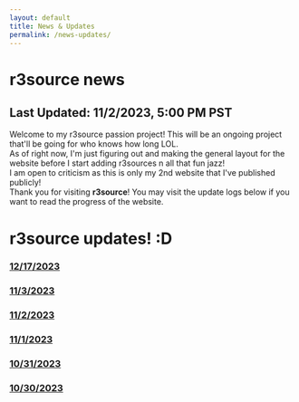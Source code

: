 ```yaml
---
layout: default
title: News & Updates
permalink: /news-updates/
---
```

# r3source news
## Last Updated: 11/2/2023, 5:00 PM PST
Welcome to my r3source passion project! This will be an ongoing project that'll be going for who knows how long LOL. <br />
As of right now, I'm just figuring out and making the general layout for the website before I start adding r3sources n all that fun jazz! <br />
I am open to criticism as this is only my 2nd website that I've published publicly! <br />
Thank you for visiting **r3source**! You may visit the update logs below if you want to read the progress of the website.

# r3source updates! :D
### [12/17/2023](../docs/_posts/2023-12-17-moving-to-glitch.md)
### [11/3/2023](../docs/_posts/2023-11-3-nothing-much.md)
### [11/2/2023](../docs/_posts/2023-11-2-more-updates.md)
### [11/1/2023](../docs/_posts/2023-11-1-general-update.md)
### [10/31/2023](../docs/_posts/2023-10-31-the-2nd-day.md)
### [10/30/2023](../docs/_posts/2023-10-30-the-beginnings.md)
